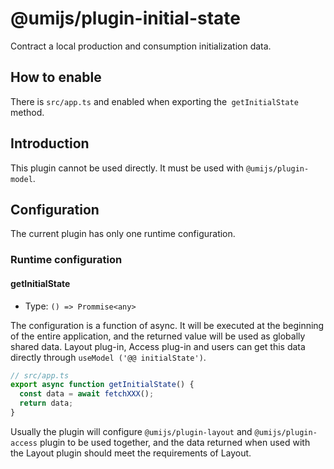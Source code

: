 # @umijs/plugin-initial-state


Contract a local production and consumption initialization data.

## How to enable

There is `src/app.ts` and enabled when exporting the` getInitialState` method.

## Introduction

This plugin cannot be used directly. It must be used with `@umijs/plugin-model`.

## Configuration

The current plugin has only one runtime configuration.

### Runtime configuration

#### getInitialState

* Type: `() => Prommise<any>`

The configuration is a function of async. It will be executed at the beginning of the entire application, and the returned value will be used as globally shared data. Layout plug-in, Access plug-in and users can get this data directly through `useModel ('@@ initialState')`.

```typescript
// src/app.ts
export async function getInitialState() {
  const data = await fetchXXX();
  return data;
}
```

Usually the plugin will configure `@umijs/plugin-layout` and `@umijs/plugin-access` plugin to be used together, and the data returned when used with the Layout plugin should meet the requirements of Layout.
